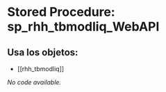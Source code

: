 # Stored Procedure: sp_rhh_tbmodliq_WebAPI

## Usa los objetos:
- [[rhh_tbmodliq]]

*No code available.*
